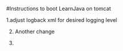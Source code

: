 #Instructions to boot LearnJava on tomcat

1.adjust logback xml for desired logging level

2. Another change

3.
